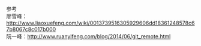 
> 
参考  
廖雪峰：http://www.liaoxuefeng.com/wiki/0013739516305929606dd18361248578c67b8067c8c017b000  
阮一峰：http://www.ruanyifeng.com/blog/2014/06/git_remote.html